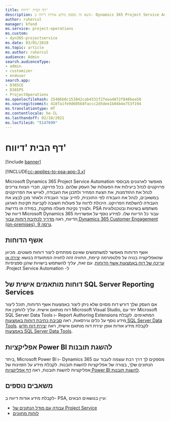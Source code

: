 ```yaml
---
title: דף הבית 'דיווח'
description: נושא זה מספק מידע אודות דיווח ב- Dynamics 365 Project Service Automation.
author: ruhercul
manager: kfend
ms.service: project-operations
ms.custom:
- dyn365-projectservice
ms.date: 03/01/2019
ms.topic: article
ms.author: ruhercul
audience: Admin
search.audienceType:
- admin
- customizer
- enduser
search.app:
- D365CE
- D365PS
- ProjectOperations
ms.openlocfilehash: 25486b0c153842cab4331f27eea4872f848bea50
ms.sourcegitcommit: 418fa1fe9d605b8faccc2d5dee1b04b4e753f194
ms.translationtype: HT
ms.contentlocale: he-IL
ms.lasthandoff: 02/10/2021
ms.locfileid: "5147699"
---
```

# <a name="reporting-home-page"></a>דף הבית 'דיווח'

[!include [banner](../includes/psa-now-project-operations.md)]

[!INCLUDE[cc-applies-to-psa-app-3.x](../includes/cc-applies-to-psa-app-3x.md)]

Microsoft Dynamics 365 Project Service Automation מאפשר לארגונים מבוססי פרויקטים לנהל ביעילות את הפעולות של העסק שלהם. בכל פרויקט, חברי הצוות צריכים לנהל את ההזדמנות, את הצעת המחיר ולתכנן את העבודה, לאייש את הפרויקטים במשאבים, לנהל את העבודה לפי התוכנית, לחייב עבור העבודה ולאחר מכן לבצע את העבודה להשלמת הפרויקט. היכולת לדווח על פעולות חשובה לקביעת תקינות הארגון ולצורך נקיטת פעולה מתקנת, במידה וזו נדרשת. PSA משתמש בשיטות ובטכנולוגיות דיווח של Microsoft Dynamics 365 עבור כל הדיווח שלו. למידע נוסף על אפשרויות הדיווח, ראה [מדריך לכתיבת דוחות עבור Dynamics 365 Customer Engagement (on-premises), גרסה 9](https://docs.microsoft.com/dynamics365/customerengagement/on-premises/analytics/reporting-analytics-with-dynamics-365).

## <a name="report-wizard"></a>אשף הדוחות

אשף הדוחות מאפשר למשתמשים שאינם מפתחים ליצור דוחות פשוטים. מכיוון שהאפליקציה בנויה על פלטפורמה קיימת, החוויה זהה לחוויה המתועדת בנושא [‬‏‫יצירה או עריכה של דוח באמצעות אשף הדוחות‬‏‫](https://docs.microsoft.com/dynamics365/customerengagement/on-premises/basics/create-edit-copy-report-wizard). עם זאת, עליך להשתמש בישויות שהנן ספציפיות ל- Project Service Automation.

## <a name="custom-sql-server-reporting-services-reports"></a>דוחות מותאמים אישית של SQL Server Reporting Services

אם העסק שלך דורש דוח מסוים שלא ניתן ליצור באמצעות אשף הדוחות, תוכל ליצור דוח מותאם אישית. עליך להתקין את Microsoft Visual Studio, יחד עם Microsoft SQL Server Data Tools ו- Report Authoring Extensions המתאימים. לקבלת מידע נוסף על כלים וגירסאות, ראה [סביבת כתיבת דוחות באמצעות SQL Server Data Tools](https://docs.microsoft.com/dynamics365/customerengagement/on-premises/analytics/report-writing-environment-using-sql-server-data-tools). לקבלת מידע אודות אופן יצירת דוח מותאם אישית, ראה [יצירת דוח חדש באמצעות SQL Server Data Tools](https://docs.microsoft.com/dynamics365/customerengagement/on-premises/analytics/create-a-new-report-using-sql-server-data-tools).

## <a name="power-bi-insights-apps"></a>אפליקציות Power BI להשגת תובנות

ביחד, Microsoft Power BI ו- Dynamics 365 מספקים לך דרך רבת עוצמה לעבוד עם הנתונים שלך, בצורה של אפליקציות להשגת תובנות. לקבלת מידע על הזמינות של אפליקציות להשגת תובנות, ראה [דף אפליקציות Power BI להשגת תובנות](https://powerbi.microsoft.com/power-bi-insights-apps/).


## <a name="additional-resources"></a>משאבים נוספים
לקבלת מידע אודות דיווח ב- PSA, עיין בנושאים הבאים:

- [עבודה עם מודל הנתונים של Project Service](reports-working-project-service-data-model.md)
- [לוחות מחוונים](reports-dashboards.md)

